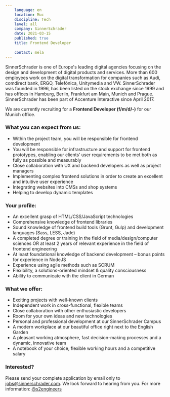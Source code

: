 ```yaml
---
    language: en
    location: Muc
    discipline: Tech
    level: all
    company: SinnerSchrader
    date: 2021-03-15
    published: true
    title: Frontend Developer
    
    contact: mela
---
```


SinnerSchrader is one of Europe's leading digital agencies focusing on the design and development of digital products and services. More than 600 employees work on the digital transformation for companies such as Audi, comdirect bank, ERGO, Telefónica, Unitymedia and VW. SinnerSchrader was founded in 1996, has been listed on the stock exchange since 1999 and has offices in Hamburg, Berlin, Frankfurt am Main, Munich and Prague. SinnerSchrader has been part of Accenture Interactive since April 2017.

We are currently recruiting for a **Frontend Developer (f/m/d/-)** for our Munich office.

### What you can expect from us:

- Within the project team, you will be responsible for frontend development
- You will be responsible for infrastructure and support for frontend prototypes, enabling our clients’ user requirements to be met both as fully as possible and measurably
- Close collaboration with UX and backend developers as well as project managers
- Implementing complex frontend solutions in order to create an excellent and intuitive user experience 
- Integrating websites into CMSs and shop systems 
- Helping to develop dynamic templates

### Your profile:

- An excellent grasp of HTML/CSS/JavaScript technologies
- Comprehensive knowledge of frontend libraries
- Sound knowledge of frontend build tools (Grunt, Gulp) and development languages (Sass, LESS, Jade)
- A completed degree or training in the field of media/design/computer sciences OR at least 2 years of relevant experience in the field of frontend engineering
- At least foundational knowledge of backend development – bonus points for experience in NodeJS
- Experience using agile methods such as SCRUM
- Flexibility, a solutions-oriented mindset & quality consciousness
- Ability to communicate with the client in German

### What we offer:

- Exciting projects with well-known clients
- Independent work in cross-functional, flexible teams
- Close collaboration with other enthusiastic developers
- Room for your own ideas and new technologies
- Personal and professional development at our SinnerSchrader Campus
- A modern workplace at our beautiful office right next to the English Garden
- A pleasant working atmosphere, fast decision-making processes and a dynamic, innovative team
- A notebook of your choice, flexible working hours and a competitive salary

### Interested?

Please send your complete application by email only to <jobs@sinnerschrader.com>. We look forward to hearing from you. For more information: [@s2engineers](https://twitter.com/s2engineers)
